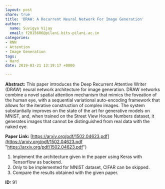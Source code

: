 ```yaml
---
layout: post
share: true
title: 'DRAW: A Recurrent Neural Network For Image Generation'
author:
  name: Suvigya Vijay
  email: f2015606@pilani.bits-pilani.ac.in
categories:
- RNN
- Attention
- Image Generation
tags:
- Hard
date: 2019-03-21 13:19:17 +0000

---
```

**Abstract:** This paper introduces the Deep Recurrent Attentive Writer (DRAW) neural network architecture for image generation. DRAW networks combine a novel spatial attention mechanism that mimics the foveation of the human eye, with a sequential variational auto-encoding framework that allows for the iterative construction of complex images. The system substantially improves on the state of the art for generative models on MNIST, and, when trained on the Street View House Numbers dataset, it generates images that cannot be distinguished from real data with the naked eye.

**Paper Link:** [https://arxiv.org/pdf/1502.04623.pdf](https://arxiv.org/pdf/1502.04623.pdf "https://arxiv.org/pdf/1502.04623.pdf")

1. Implement the architecture given in the paper using Keras with Tensorflow as backend.
2. Only to be implemented for MNIST dataset, CIFAR can be skipped.
3. Compare the results obtained with the given paper.

**ID:** 91
